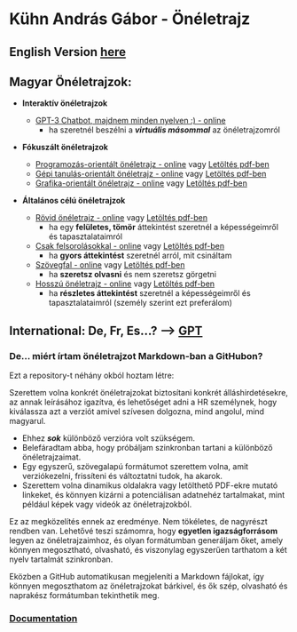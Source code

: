 # Kühn András Gábor - Önéletrajz

## English Version [here](README.md)

## Magyar Önéletrajzok:

* **Interaktív önéletrajzok**
    * [GPT-3 Chatbot, majdnem minden nyelven :) - online](https://chatgpt.com/g/g-CwjQO2tT5-curriculum-virtuale)
        * ha szeretnél beszélni a **_virtuális másommal_** az önéletrajzomról


* **Fókuszált önéletrajzok**
    * [Programozás-orientált önéletrajz - online](generated/programming-oriented_output_hu.md)
      vagy [Letöltés pdf-ben](https://github.com/kuhnandrasgabor/CV/raw/main/generated/programming-oriented_output_hu.pdf)
    * [Gépi tanulás-orientált önéletrajz - online](generated/machine-learning-oriented_output_hu.md)
      vagy [Letöltés pdf-ben](https://github.com/kuhnandrasgabor/CV/raw/main/generated/machine-learning-oriented_output_hu.pdf)
    * [Grafika-orientált önéletrajz - online](generated/graphics-oriented_output_hu.md)
      vagy [Letöltés pdf-ben](https://github.com/kuhnandrasgabor/CV/raw/main/generated/graphics-oriented_output_hu.pdf)


* **Általános célú önéletrajzok**
    * [Rövid önéletrajz - online](generated/short_output_hu.md)
      vagy [Letöltés pdf-ben](https://github.com/kuhnandrasgabor/CV/raw/main/generated/short_output_hu.pdf)
        * ha egy **felületes, tömör** áttekintést szeretnél a képességeimről és tapasztalataimról
    * [Csak felsorolásokkal - online](generated/bulletpoints-only_output_hu.md)
      vagy [Letöltés pdf-ben](https://github.com/kuhnandrasgabor/CV/raw/main/generated/bulletpoints-only_output_hu.pdf)
        * ha **gyors áttekintést** szeretnél arról, mit csináltam
    * [Szövegfal - online](generated/wall-of-text_output_hu.md)
      vagy [Letöltés pdf-ben](https://github.com/kuhnandrasgabor/CV/raw/main/generated/wall-of-text_output_hu.pdf)
        * ha **szeretsz olvasni** és nem szeretsz görgetni
    * [Hosszú önéletrajz - online](generated/long-winded_output_hu.md)
      vagy [Letöltés pdf-ben](https://github.com/kuhnandrasgabor/CV/raw/main/generated/long-winded_output_hu.pdf)
        * ha **részletes áttekintést** szeretnél a képességeimről és tapasztalataimról (személy szerint ezt preferálom)

## International: De, Fr, Es...? --> [GPT](https://chatgpt.com/g/g-CwjQO2tT5-curriculum-virtuale)

### De... miért írtam önéletrajzot Markdown-ban a GitHubon?

Ezt a repository-t néhány okból hoztam létre:

Szerettem volna konkrét önéletrajzokat biztosítani konkrét álláshirdetésekre, az annak leírásához igazítva, és
lehetőséget adni a HR személynek, hogy kiválassza azt a verziót amivel szívesen dolgozna, mind angolul, mind magyarul.

* Ehhez **_sok_** különböző verzióra volt szükségem.
* Belefáradtam abba, hogy próbáljam szinkronban tartani a különböző önéletrajzaimat.
* Egy egyszerű, szövegalapú formátumot szerettem volna, amit verziókezelni, frissíteni és változtatni tudok, ha akarok.
* Szerettem volna dinamikus oldalakra vagy letölthető PDF-ekre mutató linkeket, és könnyen kizárni a potenciálisan
  adatnehéz tartalmakat, mint például képek vagy videók az önéletrajzokból.

Ez az megközelítés ennek az eredménye. Nem tökéletes, de nagyrészt rendben van.
Lehetővé teszi számomra, hogy **egyetlen igazságforrásom** legyen az önéletrajzaimhoz, és olyan formátumban generáljam
őket, amely könnyen megosztható, olvasható, és viszonylag egyszerűen tarthatom a két nyelv tartalmát szinkronban.

Eközben a GitHub automatikusan megjeleníti a Markdown fájlokat, így könnyen megoszthatom az önéletrajzokat bárkivel, és
ők szép, olvasható és naprakész formátumban tekinthetik meg.

### [Documentation](docs.md)